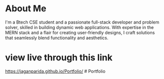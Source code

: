 # About Me

I'm a Btech CSE student and a passionate full-stack developer and problem solver, skilled in building dynamic web applications. With expertise in the MERN stack and a flair for creating user-friendly designs, I craft solutions that seamlessly blend functionality and aesthetics.

# view live through this link

https://jaganparida.github.io/Portfolio/
#   P o r t f o l i o  
 